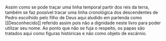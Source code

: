 Assim como se pode traçar uma linha temporal partir dos reis da terra, também se faz possível tracar uma linha cronológica dos descendentes de Pedro escolhido pelo filho de Deus aqui aludido em parlenda como [[Desconhecido]] referido assim pois não a dignidade neste livro para poder utilizar seu nome.
Ao ponto que não se fuja o respeito, os papas são tratados aqui como figuras históricas e não como objeto de escárnio.
